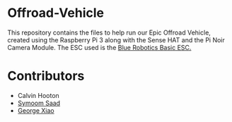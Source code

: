 # Offroad-Vehicle
This repository contains the files to help run our Epic Offroad Vehicle,
created using the Raspberry Pi 3 along with the Sense HAT and the Pi Noir Camera Module.
The ESC used is the [Blue Robotics Basic ESC.](https://bluerobotics.com/store/thrusters/speed-controllers/besc30-r3/)
# Contributors
- Calvin Hooton
- [Symoom Saad](https://github.com/PSYmoom)
- [George Xiao](https://github.com/george-xiao)